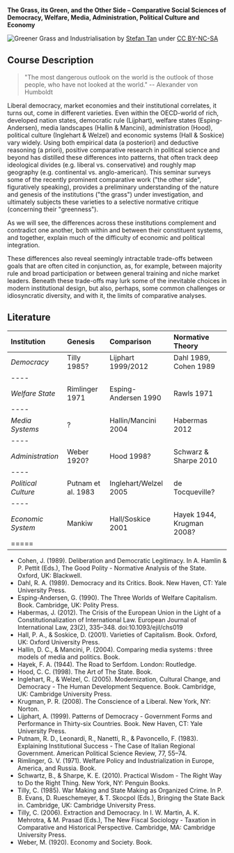 **The Grass, its Green, and the Other Side – Comparative Social Sciences of Democracy, Welfare, Media, Administration, Political Culture and Economy**

![Greener Grass and Industrialisation](http://dl.dropboxusercontent.com/u/5341489/images/greener-grass-industrialisation)
by [Stefan Tan](http://www.flickr.com/photos/_stefano_/11750989515/) under [CC BY-NC-SA](https://creativecommons.org/licenses/by-nc-sa/2.0/)


## Course Description

> "The most dangerous outlook on the world is the outlook of those people, who have not looked at the world."
> -- Alexander von Humboldt

Liberal democracy, market economies and their institutional correlates, it turns out, come in different varieties.
Even within the OECD-world of rich, developed nation states, democratic rule (Lijphart), welfare states (Esping-Andersen), media landscapes (Hallin & Mancini), administration (Hood), political culture (Inglehart & Welzel) and economic systems (Hall & Soskice) vary widely.
Using both empirical data (a posteriori) and deductive reasoning (a priori), positive comparative research in political science and beyond has distilled these differences into patterns, that often track deep ideological divides (e.g. liberal vs. conservative) and roughly map geography (e.g. continental vs. anglo-american).
This seminar surveys some of the recently prominent comparative work ("the other side", figuratively speaking), provides a preliminary understanding of the nature and genesis of the institutions ("the grass") under investigation, and ultimately subjects these varieties to a selective normative critique (concerning their "greenness").

As we will see, the differences across these institutions complement and contradict one another, both within and between their constituent systems, and together, explain much of the difficulty of economic and political integration.

These differences also reveal seemingly intractable trade-offs between goals that are often cited in conjunction, as, for example, between majority rule and broad participation or between general training and niche market leaders.
Beneath these trade-offs may lurk some of the inevitable choices in modern institutional design, but also, perhaps, some common challenges or idiosyncratic diversity, and with it, the limits of comparative analyses.


## Literature

| Institution | Genesis | Comparison | Normative Theory |
|:-----------------|:---------------|:---------------------|:-----------------------|
| *Democracy* | Tilly 1985? | Lijphart 1999/2012 | Dahl 1989, Cohen 1989 |
|----
| *Welfare State* | Rimlinger 1971 | Esping-Andersen 1990 | Rawls 1971 |
|----
| *Media Systems* | ? | Hallin/Mancini 2004 | Habermas 2012 |
|----
| *Administration* | Weber 1920? | Hood 1998? | Schwarz & Sharpe 2010 |
|----
| *Political Culture* | Putnam et al. 1983 | Inglehart/Welzel 2005 | de Tocqueville? |
|----
| *Economic System* | Mankiw | Hall/Soskice 2001 | Hayek 1944, Krugman 2008? |
|=====

- Cohen, J. (1989). Deliberation and Democratic Legitimacy. In A. Hamlin & P. Pettit (Eds.), The Good Polity - Normative Analysis of the State. Oxford, UK: Blackwell.
- Dahl, R. A. (1989). Democracy and its Critics. Book. New Haven, CT: Yale University Press.
- Esping-Andersen, G. (1990). The Three Worlds of Welfare Capitalism. Book. Cambridge, UK: Polity Press.
- Habermas, J. (2012). The Crisis of the European Union in the Light of a Constitutionalization of International Law. European Journal of International Law, 23(2), 335–348. doi:10.1093/ejil/chs019
- Hall, P. A., & Soskice, D. (2001). Varieties of Capitalism. Book. Oxford, UK: Oxford University Press.
- Hallin, D. C., & Mancini, P. (2004). Comparing media systems : three models of media and politics. Book.
- Hayek, F. A. (1944). The Road to Serfdom. London: Routledge.
- Hood, C. C. (1998). The Art of The State. Book.
- Inglehart, R., & Welzel, C. (2005). Modernization, Cultural Change, and Democracy - The Human Development Sequence. Book. Cambridge, UK: Cambridge University Press.
- Krugman, P. R. (2008). The Conscience of a Liberal. New York, NY: Norton.
- Lijphart, A. (1999). Patterns of Democracy - Government Forms and Performance in Thirty-six Countries. Book. New Haven, CT: Yale University Press.
- Putnam, R. D., Leonardi, R., Nanetti, R., & Pavoncello, F. (1983). Explaining Institutional Success - The Case of Italian Regional Government. American Political Science Review, 77, 55–74.
- Rimlinger, G. V. (1971). Welfare Policy and Industrialization in Europe, America, and Russia. Book.
- Schwartz, B., & Sharpe, K. E. (2010). Practical Wisdom - The Right Way to Do the Right Thing. New York, NY: Penguin Books.
- Tilly, C. (1985). War Making and State Making as Organized Crime. In P. B. Evans, D. Rueschemeyer, & T. Skocpol (Eds.), Bringing the State Back in. Cambridge, UK: Cambridge University Press.
- Tilly, C. (2006). Extraction and Democracy. In I. W. Martin, A. K. Mehrotra, & M. Prasad (Eds.), The New Fiscal Sociology - Taxation in Comparative and Historical Perspective. Cambridge, MA: Cambridge University Press.
- Weber, M. (1920). Economy and Society. Book.
